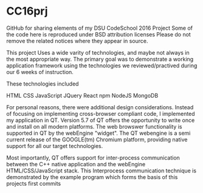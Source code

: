 # CC16prj

GitHub  for sharing elements of my DSU CodeSchool 2016 Project
Some of the code here is reproduced under BSD attribution licenses
Please do not remove the related  notices  where they appear in  source.

This project Uses a  wide  varity of  technologies,  and maybe not always in the most  appropriate  way.   The  primary  goal  was  to demonstrate  a  working application framework  using the technologies we reviewed/practived  during  our  6 weeks  of  instruction.

These  technologies  included

HTML
CSS
JavaScript
JQuery
React
npm
NodeJS
MongoDB

For personal reasons,  there  were  additional  design  considerations.
Instead of  focusing on implementing  cross-browser compliant code,  I implemented my application  in  QT.  Version  5.7 of  QT  offers the  opportunity to write once and install on all modern platforms.  The  web browswer functionality is  supported in QT by the  webEngine "widget".
The  QT  webengine  is  a  semi current release of the  GOOGLE(tm)  Chromium  platform, providing  native  support  for  all our  target  technologies.

Most importantly,  QT  offers  support   for inter-process  communication between the  C++ native application  and the  webEngine HTML/CSS/JavaScript stack.   This  Interprocess communication technique  is demonstrated by the  example  program  which forms the  basis of this  projects  first  commits


 
